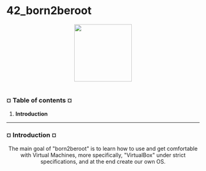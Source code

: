 # 42_born2beroot
<p align="center"><img src="https://cdn-images-1.medium.com/v2/resize:fit:1200/1*mb0KkzYAZDDSvdYC2MM5hg.jpeg" width="150" height="150" />

#
<h3><b>¤ Table of contents ¤</b></h3>

1) <b>Introduction</b>

---
<h3><b>¤ Introduction ¤</b></h3>

<p align="center">The main goal of "born2beroot" is to learn how to use and get comfortable with Virtual Machines, more specifically, "VirtualBox" under strict specifications, and at the end create
  our own OS. </p>
